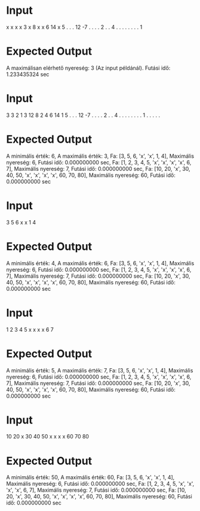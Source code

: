 # Input
x x x x 3 x 8 x x 6 14 x 5 . . . 12 -7 . . . . 2 . . 4 . . . . . . . . 1

# Expected Output
A maximálisan elérhető nyereség: 3 (Az input példánál). Futási idő: 1.233435324 sec

# Input
3 3 2 1 3 12 8 2 4 6 14 1 5 . . . 12 -7 . . . . 2 . . 4 . . . . . . . . 1 . . . . .

# Expected Output
A minimális érték: 6, A maximális érték: 3, Fa: [3, 5, 6, 'x', 'x', 1, 4], Maximális nyereség: 6, Futási idő: 0.000000000 sec, Fa: [1, 2, 3, 4, 5, 'x', 'x', 'x', 'x', 6, 7], Maximális nyereség: 7, Futási idő: 0.000000000 sec, Fa: [10, 20, 'x', 30, 40, 50, 'x', 'x', 'x', 'x', 60, 70, 80], Maximális nyereség: 60, Futási idő: 0.000000000 sec

# Input
3 5 6 x x 1 4

# Expected Output
A minimális érték: 4, A maximális érték: 6, Fa: [3, 5, 6, 'x', 'x', 1, 4], Maximális nyereség: 6, Futási idő: 0.000000000 sec, Fa: [1, 2, 3, 4, 5, 'x', 'x', 'x', 'x', 6, 7], Maximális nyereség: 7, Futási idő: 0.000000000 sec, Fa: [10, 20, 'x', 30, 40, 50, 'x', 'x', 'x', 'x', 60, 70, 80], Maximális nyereség: 60, Futási idő: 0.000000000 sec

# Input
1 2 3 4 5 x x x x 6 7

# Expected Output
A minimális érték: 5, A maximális érték: 7, Fa: [3, 5, 6, 'x', 'x', 1, 4], Maximális nyereség: 6, Futási idő: 0.000000000 sec, Fa: [1, 2, 3, 4, 5, 'x', 'x', 'x', 'x', 6, 7], Maximális nyereség: 7, Futási idő: 0.000000000 sec, Fa: [10, 20, 'x', 30, 40, 50, 'x', 'x', 'x', 'x', 60, 70, 80], Maximális nyereség: 60, Futási idő: 0.000000000 sec

# Input
10 20 x 30 40 50 x x x x 60 70 80

# Expected Output
A minimális érték: 50, A maximális érték: 60, Fa: [3, 5, 6, 'x', 'x', 1, 4], Maximális nyereség: 6, Futási idő: 0.000000000 sec, Fa: [1, 2, 3, 4, 5, 'x', 'x', 'x', 'x', 6, 7], Maximális nyereség: 7, Futási idő: 0.000000000 sec, Fa: [10, 20, 'x', 30, 40, 50, 'x', 'x', 'x', 'x', 60, 70, 80], Maximális nyereség: 60, Futási idő: 0.000000000 sec